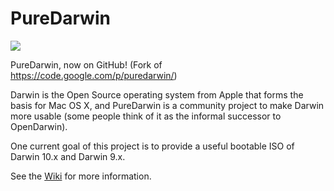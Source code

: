 PureDarwin
==========

![](https://raw.github.com/wiki/PureDarwin/PureDarwin/images/PD-Opennow.jpg)

PureDarwin, now on GitHub! (Fork of https://code.google.com/p/puredarwin/)

Darwin is the Open Source operating system from Apple that forms the basis for Mac OS X, and PureDarwin is a community project to make Darwin more usable (some people think of it as the informal successor to OpenDarwin).

One current goal of this project is to provide a useful bootable ISO of Darwin 10.x and Darwin 9.x.

See the [Wiki](https://github.com/PureDarwin/PureDarwin/wiki) for more information.
